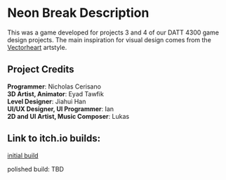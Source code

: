 # Neon Break Description
This was a game developed for projects 3 and 4 of our DATT 4300 game design projects. The main inspiration for visual design
comes from the [Vectorheart](https://cari.institute/aesthetics/vectorheart) artstyle. 

## Project Credits
<b>Programmer</b>: Nicholas Cerisano<br>
<b>3D Artist, Animator</b>: Eyad Tawfik<br>
<b>Level Designer</b>: Jiahui Han<br>
<b>UI/UX Designer, UI Programmer</b>: Ian<br>
<b>2D and UI Artist, Music Composer</b>: Lukas<br>

## Link to itch.io builds:

[initial build](https://avanic-insanity.itch.io/neon-break)

polished build: TBD

